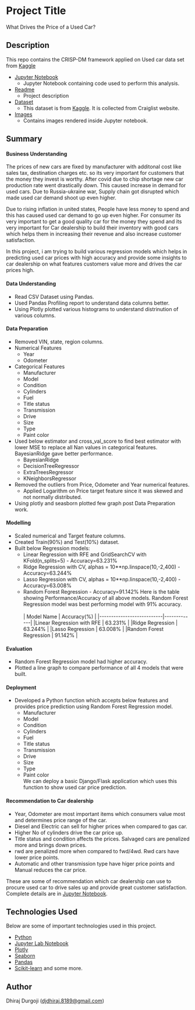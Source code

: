 # Project Title
What Drives the Price of a Used Car?

## Description
This repo contains the CRISP-DM framework applied on Used car data set from [Kaggle](https://www.kaggle.com/datasets/austinreese/craigslist-carstrucks-data)

* [Jupyter Notebook](https://github.com/ddurgoji/used-cars-price-prediction/blob/main/used-cars-price-prediction.ipynb)
    * Jupyter Notebook containing code used to perform this analysis.
* [Readme](https://github.com/ddurgoji/used-cars-price-prediction/blob/main/README.md)
    * Project description
* [Dataset](https://github.com/ddurgoji/used-cars-price-prediction/blob/main/data/vehicles.csv)
    * This dataset is from [Kaggle](https://www.kaggle.com/datasets/austinreese/craigslist-carstrucks-data). It is collected from Craiglist website.
* [Images](https://github.com/ddurgoji/used-cars-price-prediction/tree/main/images)
    * Contains images rendered inside Jupyter notebook.

## Summary
#### Business Understanding
The prices of new cars are fixed by manufacturer with additonal cost like sales tax, destination charges etc. so its very important for customers that the money they invest is worthy. After covid due to chip shortage new car production rate went drastically down. This caused increase in demand for used cars. Due to Russia-ukraine war, Supply chain got disrupted which made used car demand shoot up even higher.

Due to rising inflation in united states, People have less money to spend and this has caused used car demand to go up even higher. For consumer its very important to get a good quality car for the money they spend and its very important for Car dealership to build their inventory with good cars which helps them in increasing their revenue and also increase customer satisfaction.

In this project, i am trying to build various regression models which helps in predicting used car prices with high accuracy and provide some insights to car dealership on what features customers value more and drives the car prices high.

#### Data Understanding
* Read CSV Dataset using Pandas.
* Used Pandas Profiling report to understand data columns better.
* Using Plotly plotted various histograms to understand distrinution of various columns.

#### Data Preparation
* Removed VIN, state, region columns.
* Numerical Features
  * Year
  * Odometer
* Categorical Features
  * Manufacturer
  * Model
  * Condition
  * Cylinders
  * Fuel
  * Title status
  * Transmission
  * Drive
  * Size
  * Type
  * Paint color
* Used below estimator and cross_val_score to find best estimator with lower MSE to replace all Nan values in categorical features. BayesianRidge gave better performance.
  * BayesianRidge
  * DecisionTreeRegressor
  * ExtraTreesRegressor
  * KNeighborsRegressor
* Removed the outliers from Price, Odometer and Year numerical features.
  * Applied Logarithm on Price target feature since it was skewed and not normally distributed.
* Using plotly and seasborn plotted few graph post Data Preparation work.

#### Modelling
* Scaled numerical and Target feature columns.
* Created Train(90%) and Test(10%) dataset.
* Built below Regression models:
  * Linear Regression with RFE and GridSearchCV with KFold(n_splits=5) - Accuracy=63.231%
  * Ridge Regression with CV, alphas = 10**np.linspace(10,-2,400) - Accuracy=63.244%
  * Lasso Regression with CV, alphas = 10**np.linspace(10,-2,400) - Accuracy=63.008%
  * Random Forest Regression - Accuracy=91.142%
Here is the table showing Performance/Accuracy of all above models. Random Forest Regression model was best performing model with 91% accuracy. </br></br>
| Model Name                | Accuracy(%) |
|---------------------------|-------------|
|Linear Regression with RFE | 63.231%     |
|Ridge Regression           | 63.244%     |
|Lasso Regression           | 63.008%     |
|Random Forest Regression   | 91.142%     |

#### Evaluation
* Random Forest Regression model had higher accuracy.
* Plotted a line graph to compare performance of all 4 models that were built.


#### Deployment
* Developed a Python function which accepts below features and provides price prediction using Random Forest Regression model.
  * Manufacturer
  * Model
  * Condition
  * Cylinders
  * Fuel
  * Title status
  * Transmission
  * Drive
  * Size
  * Type
  * Paint color </br>
We can deploy a basic Django/Flask application which uses this function to show used car price prediction.

#### Recommendation to Car dealership
* Year, Odometer are most important items which consumers value most and determines price range of the car.
* Diesel and Electric can sell for higher prices when compared to gas car.
* Higher No of cylinders drive the car price up.
* Title status and condition affects the prices. Salvaged cars are penalized more and brings down prices.
* rwd are penalized more when compared to fwd/4wd. Rwd cars have lower price points.
* Automatic and other transmission type have higer price points and Manual reduces the car price.

These are some of recommendation which car dealership can use to procure used car to drive sales up and provide great customer satisfaction.
Complete details are in [Jupyter Notebook](https://github.com/ddurgoji/used-cars-price-prediction/blob/main/used-cars-price-prediction.ipynb).

## Technologies Used
Below are some of important technologies used in this project.
* [Python](https://www.python.org)
* [Jupyter Lab Notebook](https://jupyter.org)
* [Plotly](https://plotly.com)
* [Seaborn](http://seaborn.pydata.org)
* [Pandas](http://pandas.pydata.org)
* [Scikit-learn](https://scikit-learn.org/stable/)
and some more.


## Author
Dhiraj Durgoji (djdhiraj.8189@gmail.com)
